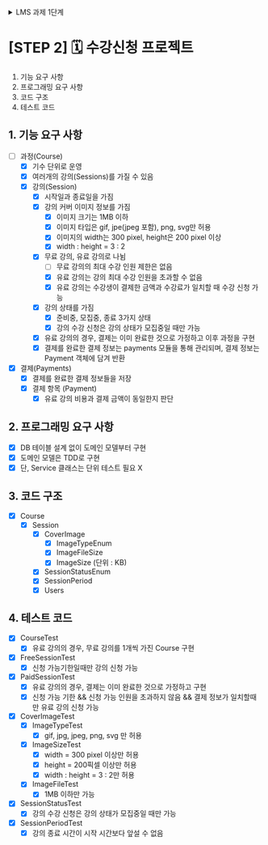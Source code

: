 <details>
<summary>LMS 과제 1단계</summary>

# LMS 과제 1단계
## 신규 추가된 모델
- [x] `Answers` : `answer`을 `List`로 저장
- [x] `TimeStrategy` : 현재 시각을 만들어내는 전략 패턴
- [x] `LocalDateTimeProvider` : 현재 시각을 `LocalDateTime.now()`로 만들어내는 전략 패턴

## 문제 요구사항 목록
### 질문 삭제하기 요구사항
- [x] 질문 데이터를 삭제하는 것이 아닌, 데이터의 상태를 삭제 상태(deleted - boolean type)로 변경
- [x] 삭제가 가능한 조건은 아래와 같음
  - [x] 로그인 사용자와 질문한 사람이 같아야 함
  - [x] 답변이 없어야 함
  - [x] 단, 질문자와 답변글의 모든 답변자가 같은 경우 삭제 가능
    - [x] 질문자와 답변자가 다른 경우, 삭제 불가능
- [x] 질문을 삭제할 때 답변 또한 삭제해아하며, 답변의 삭제 또한 삭제 상태(deleted)를 변경
- [x] 질문과 답변 삭제 이력에 대한 정보를 `DeleteHistory`를 활용해 남김

### 리펙터링 요구사항
- [x] QnaService의 deleteQuestion() 메서드에 단위 테스트 가능한 코드(핵심 비지니스 로직)를 도메인 모델 객체에 구현
- [x] QnaService의 비지니스 로직을 도메인 모델로 이동하는 리팩터링을 진행할 때 TDD로 구현
- [x] QnaService의 deleteQuestion() 메서드에 대한 단위 테스트는 src/test/java 폴더 nextstep.qna.service.QnaServiceTest이며,
  도메인 모델로 로직을 이동한 후에도 QnaServiceTest의 모든 테스트는 통과해야 함
- [x] 도메인 모델의 TC의 경우, No Mock으로 테스트 코드 작성

### 조건
- [x] get 메서드 사용없이, 메세지를 보내기
- [x] 일급 컬렉션 사용 (Question의 List를 일급 컬렉션으로 구현)
- [x] 3개 이상 인스턴스 변수를 가진 클래스를 사용하지 않기
- [x] 도메인 모델에 setter 사용하지 않기

</details>

# [STEP 2] 🗓️ 수강신청 프로젝트
1. 기능 요구 사항
2. 프로그래밍 요구 사항
3. 코드 구조
4. 테스트 코드

## 1. 기능 요구 사항
- [ ] 과정(Course)
  - [x] 기수 단위로 운영
  - [x] 여러개의 강의(Sessions)를 가질 수 있음
  - [x] 강의(Session)
    - [x] 시작일과 종료일을 가짐
    - [x] 강의 커버 이미지 정보를 가짐
      - [x] 이미지 크기는 1MB 이하
      - [x] 이미지 타입은 gif, jpe(jpeg 포함), png, svg만 허용
      - [x] 이미지의 width는 300 pixel, height은 200 pixel 이상
      - [x] width : height = 3 : 2
    - [x] 무료 강의, 유료 강의로 나뉨
      - [ ] 무료 강의의 최대 수강 인원 제한은 없음
      - [x] 유료 강의는 강의 최대 수강 인원을 초과할 수 없음
      - [x] 유료 강의는 수강생이 결제한 금액과 수강료가 일치할 때 수강 신청 가능
    - [x] 강의 상태를 가짐
      - [x] 준비중, 모집중, 종료 3가지 상태
      - [x] 강의 수강 신청은 강의 상태가 모집중일 때만 가능
    - [x] 유료 강의의 경우, 결제는 이미 완료한 것으로 가정하고 이후 과정을 구현
    - [x] 결제를 완료한 결제 정보는 payments 모듈을 통해 관리되며, 결제 정보는 Payment 객체에 담겨 반환
- [x] 결제(Payments)
  - [x] 결제를 완료한 결제 정보들을 저장
  - [x] 결제 항목 (Payment)
    - [x] 유료 강의 비용과 결제 금액이 동일한지 판단

## 2. 프로그래밍 요구 사항
- [x] DB 테이블 설계 없이 도메인 모델부터 구현
- [x] 도메인 모델은 TDD로 구현
- [x] 단, Service 클래스는 단위 테스트 필요 X

## 3. 코드 구조
- [x] Course
  - [x] Session
    - [x] CoverImage
      - [x] ImageTypeEnum
      - [x] ImageFileSize
      - [x] ImageSize (단위 : KB)
    - [x] SessionStatusEnum
    - [x] SessionPeriod
    - [x] Users

## 4. 테스트 코드
- [x] CourseTest
  - [x] 유료 강의의 경우, 무료 강의를 1개씩 가진 Course 구현
- [x] FreeSessionTest
  - [x] 신청 가능기한일때만 강의 신청 가능
- [x] PaidSessionTest
  - [x] 유료 강의의 경우, 결제는 이미 완료한 것으로 가정하고 구현
  - [x] 신청 가능 기한 && 신청 가능 인원을 초과하지 않음 && 결제 정보가 일치할때만 유료 강의 신청 가능
- [x] CoverImageTest
  - [x] ImageTypeTest
    - [x] gif, jpg, jpeg, png, svg 만 허용
  - [x] ImageSizeTest
    - [x] width = 300 pixel 이상만 허용
    - [x] height = 200픽셀 이상만 허용
    - [x] width : height = 3 : 2만 허용
  - [x] ImageFileTest
    - [x] 1MB 이하만 가능
- [x] SessionStatusTest
  - [x] 강의 수강 신청은 강의 상태가 모집중일 때만 가능
- [x] SessionPeriodTest
  - [x] 강의 종료 시간이 시작 시간보다 앞설 수 없음
